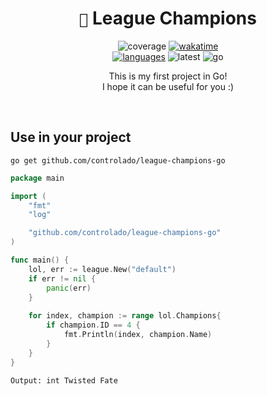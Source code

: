 <div align=center> 

# `🌱` League Champions <br>

![coverage](https://img.shields.io/badge/coverage-95.5%25-brightgreen)
[![wakatime](https://wakatime.com/badge/github/controlado/league-champions-go.svg)](https://wakatime.com/badge/github/controlado/league-champions-go) <br>
[![languages](https://img.shields.io/badge/Documentation-gray)](https://pkg.go.dev/github.com/controlado/league-champions-go)
![latest](https://img.shields.io/github/v/tag/controlado/league-champions-go?label=Latest)
![go](https://img.shields.io/github/go-mod/go-version/controlado/league-champions-go?color=blue)

This is my first project in Go! <br>
I hope it can be useful for you :)

</div>
<br>

## Use in your project

    go get github.com/controlado/league-champions-go

```go
package main

import (
	"fmt"
	"log"

	"github.com/controlado/league-champions-go"
)

func main() {
	lol, err := league.New("default")
	if err != nil {
		panic(err)
	}
    
	for index, champion := range lol.Champions{
		if champion.ID == 4 {
			fmt.Println(index, champion.Name)
		}
	}
}
```

    Output: int Twisted Fate
